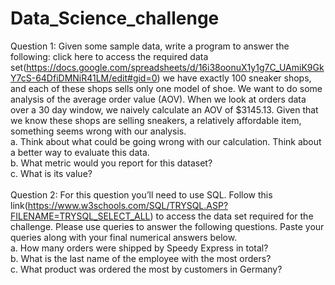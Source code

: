 # Data_Science_challenge

Question 1: Given some sample data, write a program to answer the following: click here to access the required data set(https://docs.google.com/spreadsheets/d/16i38oonuX1y1g7C_UAmiK9GkY7cS-64DfiDMNiR41LM/edit#gid=0)
we have exactly 100 sneaker shops, and each of these shops sells only one model of shoe. We want to do some analysis of the average order value (AOV). When we look at orders data over a 30 day window, we naively calculate an AOV of $3145.13. Given that we know these shops are selling sneakers, a relatively affordable item, something seems wrong with our analysis.<br />
  a. Think about what could be going wrong with our calculation. Think about a better way to evaluate this data.<br />
  b. What metric would you report for this dataset?<br />
  c. What is its value?<br />
<br />
Question 2: For this question you’ll need to use SQL. Follow this link(https://www.w3schools.com/SQL/TRYSQL.ASP?FILENAME=TRYSQL_SELECT_ALL) to access the data set required for the challenge. Please use queries to answer the following questions. Paste your queries along with your final numerical answers below.<br />
  a. How many orders were shipped by Speedy Express in total?<br />
  b. What is the last name of the employee with the most orders?<br />
  c. What product was ordered the most by customers in Germany?
